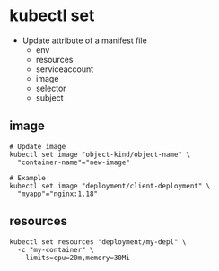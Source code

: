 # kubectl set

- Update attribute of a manifest file
  - env
  - resources
  - serviceaccount
  - image
  - selector
  - subject

## image

```shell
# Update image
kubectl set image "object-kind/object-name" \
  "container-name"="new-image"

# Example
kubectl set image "deployment/client-deployment" \
  "myapp"="nginx:1.18"
```

## resources

```shell
kubectl set resources "deployment/my-depl" \
  -c "my-container" \
  --limits=cpu=20m,memory=30Mi
```
